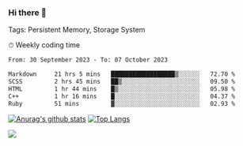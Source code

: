 ### Hi there 👋

Tags: Persistent Memory, Storage System

<!--

[![Anurag's github stats](https://github-readme-stats.vercel.app/api?username=wwyf)](https://github.com/anuraghazra/github-readme-stats)

[![Anurag's github stats](https://github-readme-stats.vercel.app/api?username=wwyf&count_private=true)](https://github.com/anuraghazra/github-readme-stats)


[![Top Langs](https://github-readme-stats.vercel.app/api/top-langs/?username=wwyf&count_private=true&&hide=jupyter%20notebook,html)](https://github.com/anuraghazra/github-readme-stats)



-->


⏱ Weekly coding time

<!--START_SECTION:waka-->

```txt
From: 30 September 2023 - To: 07 October 2023

Markdown     21 hrs 5 mins   ██████████████████▒░░░░░░   72.70 %
SCSS         2 hrs 45 mins   ██▒░░░░░░░░░░░░░░░░░░░░░░   09.50 %
HTML         1 hr 44 mins    █▒░░░░░░░░░░░░░░░░░░░░░░░   05.98 %
C++          1 hr 16 mins    █░░░░░░░░░░░░░░░░░░░░░░░░   04.37 %
Ruby         51 mins         ▓░░░░░░░░░░░░░░░░░░░░░░░░   02.93 %
```

<!--END_SECTION:waka-->



[![Anurag's github stats](https://github-readme-stats.vercel.app/api?username=wwyf&count_private=true&show_icons=true&hide_border=true)](https://github.com/anuraghazra/github-readme-stats) [![Top Langs](https://github-readme-stats.vercel.app/api/top-langs/?username=wwyf&count_private=true&hide=jupyter%20notebook,html,OpenEdge%20ABL&langs_count=10&layout=compact&hide_border=true)](https://github.com/anuraghazra/github-readme-stats)

<!--

[![willianrod's wakatime stats](https://github-readme-stats.vercel.app/api/wakatime?username=wwyf)](https://github.com/anuraghazra/github-readme-stats)


-->

![](https://hit.yhype.me/github/profile?user_id=23121291)
